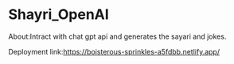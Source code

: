 # Shayri_OpenAI
About:Intract with chat gpt api and generates the sayari and jokes.

Deployment link:https://boisterous-sprinkles-a5fdbb.netlify.app/
